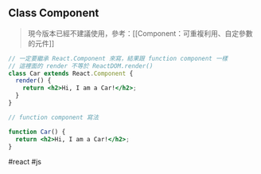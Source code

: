 ## Class Component
>現今版本已經不建議使用，參考：[[Component：可重複利用、自定參數的元件]]
```jsx
// 一定要繼承 React.Component 來寫，結果跟 function component 一樣
// 這裡面的 render 不等於 ReactDOM.render()
class Car extends React.Component {
  render() {
    return <h2>Hi, I am a Car!</h2>;
  }
}

// function component 寫法

function Car() {
  return <h2>Hi, I am a Car!</h2>;
}
```
#react #js
